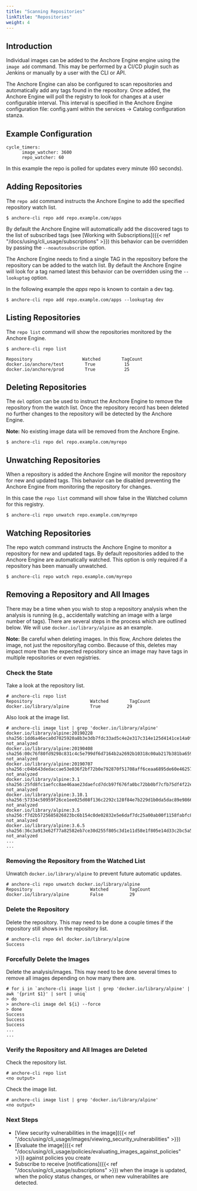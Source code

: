 ```yaml
---
title: "Scanning Repositories"
linkTitle: "Repositories"
weight: 4
---
```


## Introduction

Individual images can be added to the Anchore Engine engine using the `image add` command. This may be performed by a CI/CD plugin such as Jenkins or manually by a user with the CLI or API.


The Anchore Engine can also be configured to scan repositories and automatically add any tags found in the repository. Once added, the Anchore Engine will poll the registry to look for changes at a user configurable interval.
This interval is specified in the Anchore Engine configuration file: config.yaml within the services -> Catalog configuration stanza.

## Example Configuration

```
cycle_timers:
      image_watcher: 3600
      repo_watcher: 60
```

In this example the repo is polled for updates every minute (60 seconds).

## Adding Repositories

The `repo add` command instructs the Anchore Engine to add the specified repository watch list.

`$ anchore-cli repo add repo.example.com/apps`

By default the Anchore Engine will automatically add the discovered tags to the list of subscribed tags (see [Working with Subscriptions]({{< ref "/docs/using/cli_usage/subscriptions" >}}) this behavior can be overridden by passing the `--noautosubscribe` option.

The Anchore Engine needs to find a single TAG in the repository before the repository can be added to the watch list. By default the Anchore Engine will look for a tag named latest this behavior can be overridden using the `--lookuptag` option.

In the following example the *apps* repo is known to contain a dev tag.

`$ anchore-cli repo add repo.example.com/apps --lookuptag dev`

## Listing Repositories

The `repo list` command will show the repositories monitored by the Anchore Engine.

```
$ anchore-cli repo list

Repository                   Watched        TagCount
docker.io/anchore/test        True           15
docker.io/anchore/prod        True           25
```

## Deleting Repositories

The `del` option can be used to instruct the Anchore Engine to remove the repository from the watch list. Once the repository record has been deleted no further changes to the repository will be detected by the Anchore Engine.

**Note:** No existing image data will be removed from the Anchore Engine.

`$ anchore-cli repo del repo.example.com/myrepo`

## Unwatching Repositories

When a repository is added the Anchore Engine will monitor the repository for new and updated tags. This behavior can be disabled preventing the Anchore Engine from monitoring the repository for changes.

In this case the `repo list` command will show false in the Watched column for this registry.

`$ anchore-cli repo unwatch repo.example.com/myrepo`

## Watching Repositories

The repo watch command instructs the Anchore Engine to monitor a repository for new and updated tags. By default repositories added to the Anchore Engine are automatically watched. This option is only required if a repository has been manually unwatched.

`$ anchore-cli repo watch repo.example.com/myrepo`

## Removing a Repository and All Images

There may be a time when you wish to stop a repository analysis when the analysis is running (e.g., accidentally watching an image with a large number of tags).  There are several steps in the process which are outlined below.  We will use `docker.io/library/alpine` as an example.

**Note:** Be careful when deleting images. In this flow, Anchore deletes the image, not just the repository/tag combo.  Because of this, deletes may impact more than the expected repository since an image may have tags in multiple repositories or even registries.

### Check the State

Take a look at the repository list.

```
# anchore-cli repo list
Repository                      Watched        TagCount       
docker.io/library/alpine        True          29
```

Also look at the image list.

```
# anchore-cli image list | grep 'docker.io/library/alpine'
docker.io/library/alpine:20190228              sha256:1dd6a46eca0d7025920a8b3e3db7fdc33ad5c4e2e317c314e125d4141ce14a0f        not_analyzed         
docker.io/library/alpine:20190408              sha256:00c76f80fd9298c831c4c5e799df6d7164b2a2692b10318c00ab217b381ba659        not_analyzed         
docker.io/library/alpine:20190707              sha256:c04b643dedaccae53e036f2bf72b0e792870f51708aff6ceaa6895de60e46257        not_analyzed         
docker.io/library/alpine:3.1                    sha256:25fd8fc1aefcc8ae46aae23daefcd7dcb97f676fa0bc72bb0bf7cfb75df4f22e        not_analyzed         
docker.io/library/alpine:3.10.1                sha256:57334c50959f26ce1ee025d08f136c2292c128f84e7b229d1b0da5dac89e9866        not_analyzed         
docker.io/library/alpine:3.5                    sha256:f7d2b5725685826823bc6b154c0de02832e5e6daf7dc25a00ab00f1158fabfc8        not_analyzed         
docker.io/library/alpine:3.6.5                  sha256:36c3a913e62f77a82582eb7ce30d255f805c3d1e11d58e1f805e14d33c2bc5a5        not_analyzed         
...
...
```

### Removing the Repository from the Watched List

Unwatch `docker.io/library/alpine` to prevent future automatic updates.

```
# anchore-cli repo unwatch docker.io/library/alpine
Repository                      Watched        TagCount       
docker.io/library/alpine        False          29
```

### Delete the Repository

Delete the repository.  This may need to be done a couple times if the repository still shows in the repository list.

```
# anchore-cli repo del docker.io/library/alpine
Success
```

### Forcefully Delete the Images

Delete the analysis/images.  This may need to be done several times to remove all images depending on how many there are.

```
# for i in `anchore-cli image list | grep 'docker.io/library/alpine' | awk '{print $1}' | sort | uniq`
> do
> anchore-cli image del ${i} --force
> done
Success
Success
Success
...
...
```

### Verify the Repository and All Images are Deleted

Check the repository list.

```
# anchore-cli repo list
<no output>
```

Check the image list.

```
# anchore-cli image list | grep 'docker.io/library/alpine'
<no output>
```

### Next Steps

- [View security vulnerabilities in the image]({{< ref "/docs/using/cli_usage/images/viewing_security_vulnerabilities" >}})
- [Evaluate the image]({{< ref "/docs/using/cli_usage/policies/evaluating_images_against_policies" >}}) against policies you create
- Subscribe to receive [notifications]({{< ref "/docs/using/cli_usage/subscriptions" >}}) when the image is updated, when the policy status changes, or when new vulnerabilites are detected.

